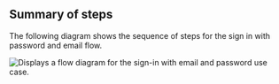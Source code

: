 ## Summary of steps

The following diagram shows the sequence of steps for the sign in with password and email flow.

<div class="common-image-format">

![Displays a flow diagram for the sign-in with email and password use case.](/img/oie-embedded-sdk/oie-embedded-sdk-use-case-sign-in-pwd-email-nodejs.png)

</div>
